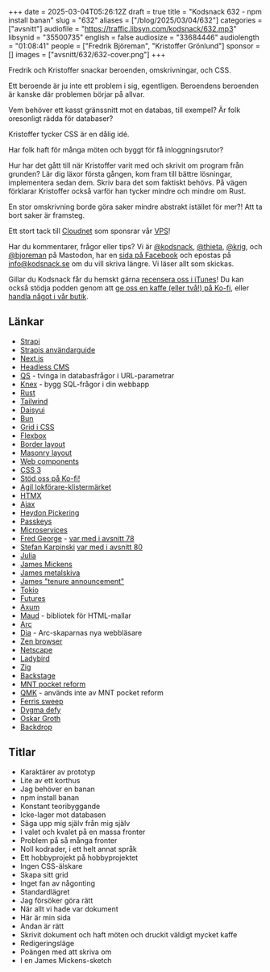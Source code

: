 +++
date = 2025-03-04T05:26:12Z
draft = true
title = "Kodsnack 632 - npm install banan"
slug = "632"
aliases = ["/blog/2025/03/04/632"]
categories = ["avsnitt"]
audiofile = "https://traffic.libsyn.com/kodsnack/632.mp3"
libsynid = "35500735"
english = false
audiosize = "33684446"
audiolength = "01:08:41"
people = ["Fredrik Björeman", "Kristoffer Grönlund"]
sponsor = []
images = ["avsnitt/632/632-cover.png"]
+++

Fredrik och Kristoffer snackar beroenden, omskrivningar, och CSS.

Ett beroende är ju inte ett problem i sig, egentligen. Beroendens beroenden är kanske där problemen börjar på allvar.

Vem behöver ett kasst gränssnitt mot en databas, till exempel? Är folk oresonligt rädda för databaser?

Kristoffer tycker CSS är en dålig idé.

Har folk haft för många möten och byggt för få inloggningsrutor?

Hur har det gått till när Kristoffer varit med och skrivit om program från grunden? Lär dig läxor första gången, kom fram till bättre lösningar, implementera sedan dem. Skriv bara det som faktiskt behövs. På vägen förklarar Kristoffer också varför han tycker mindre och mindre om Rust.

En stor omskrivning borde göra saker mindre abstrakt istället för mer?! Att ta bort saker är framsteg.

Ett stort tack till [Cloudnet](https://www.cloudnet.se) som sponsrar vår [VPS](https://en.wikipedia.org/wiki/Virtual_private_server)!

Har du kommentarer, frågor eller tips? Vi är [@kodsnack](https://social.podsnack.se/@kodsnack), [@thieta](https://6510.nu/@thieta), [@krig](https://6510.nu/@krig), och [@bjoreman](https://toot.cafe/@bjoreman) på Mastodon, har en [sida på Facebook](https://www.facebook.com/) och epostas på [info@kodsnack.se](mailto:info@kodsnack.se) om du vill skriva längre. Vi läser allt som skickas.

Gillar du Kodsnack får du hemskt gärna [recensera oss i iTunes](https://itunes.apple.com/se/podcast/kodsnack/id561631498?l=en)! Du kan också stödja podden genom att <a href="https://ko-fi.com/kodsnack" rel="payment">ge oss en kaffe (eller två!) på Ko-fi</a>, eller [handla något i vår butik](https://shop.spreadshirt.se/kodsnack/).

## Länkar
* [Strapi](https://strapi.io/)
* [Strapis användarguide](https://docs.strapi.io/user-docs/intro)
* [Next.js](https://nextjs.org/)
* [Headless CMS](https://en.wikipedia.org/wiki/Headless_content_management_system)
* [QS](https://github.com/ljharb/qs) - tvinga in databasfrågor i URL-parametrar
* [Knex](https://knexjs.org/) - bygg SQL-frågor i din webbapp
* [Rust](https://www.rust-lang.org/)
* [Tailwind](https://en.wikipedia.org/wiki/Tailwind_CSS)
* [Daisyui](https://daisyui.com/)
* [Bun](https://en.wikipedia.org/wiki/Bun_%28software%29)
* [Grid i CSS](https://developer.mozilla.org/en-US/docs/Web/CSS/CSS_grid_layout)
* [Flexbox](https://developer.mozilla.org/en-US/docs/Learn_web_development/Core/CSS_layout/Flexbox)
* [Border layout](https://docs.oracle.com/javase/8/docs/api/index.html?java/awt/BorderLayout.html)
* [Masonry layout](https://developer.mozilla.org/en-US/docs/Web/CSS/CSS_grid_layout/Masonry_layout)
* [Web components](https://en.wikipedia.org/wiki/Web_Components)
* [CSS 3](https://en.wikipedia.org/wiki/CSS#CSS_3)
* [Stöd oss på Ko-fi!](https://ko-fi.com/kodsnack)
* [Agil lokförare-klistermärket](https://ko-fi.com/s/bcad291706)
* [HTMX](https://en.wikipedia.org/wiki/Htmx)
* [Ajax](https://en.wikipedia.org/wiki/Ajax_%28programming%29)
* [Heydon Pickering](https://heydonworks.com/)
* [Passkeys](https://en.wikipedia.org/wiki/WebAuthn)
* [Microservices](https://en.wikipedia.org/wiki/Microservices)
* [Fred George](https://github.com/fredgeorge) - [var med i avsnitt 78](https://kodsnack.se/78/)
* [Stefan Karpinski](https://karpinski.org/) [var med i avsnitt 80](https://kodsnack.se/international/80/)
* [Julia](https://julialang.org/)
* [James Mickens](https://mickens.seas.harvard.edu/)
* [James metalskiva](https://tentimesyourmaster.com/)
* [James "tenure announcement"](https://mickens.seas.harvard.edu/tenure-announcement)
* [Tokio](https://tokio.rs/)
* [Futures](https://docs.rs/futures/latest/futures/future/index.html)
* [Axum](https://docs.rs/axum/latest/axum/)
* [Maud](https://maud.lambda.xyz/) - bibliotek för HTML-mallar
* [Arc](https://arc.net/)
* [Dia](https://www.diabrowser.com/) - Arc-skaparnas nya webbläsare
* [Zen browser](https://zen-browser.app/)
* [Netscape](https://www.joelonsoftware.com/2000/04/06/things-you-should-never-do-part-i/)
* [Ladybird](https://ladybird.org/)
* [Zig](https://ziglang.org/)
* [Backstage](https://backstage.spotify.com/)
* [MNT pocket reform](https://shop.mntre.com/products/mnt-pocket-reform)
* [QMK](https://qmk.fm/) - används inte av MNT pocket reform
* [Ferris sweep](https://github.com/davidphilipbarr/Sweep)
* [Dygma defy](https://dygma.com/pages/defy)
* [Oskar Groth](https://mastodon.social/@oskargroth)
* [Backdrop](https://cindori.com/backdrop)

## Titlar
* Karaktärer av prototyp
* Lite av ett korthus
* Jag behöver en banan
* npm install banan
* Konstant teoribyggande
* Icke-lager mot databasen
* Säga upp mig själv från mig själv
* I valet och kvalet på en massa fronter
* Problem på så många fronter
* Noll kodrader, i ett helt annat språk
* Ett hobbyprojekt på hobbyprojektet
* Ingen CSS-älskare
* Skapa sitt grid
* Inget fan av någonting
* Standardlägret
* Jag försöker göra rätt
* När allt vi hade var dokument
* Här är min sida
* Andan är rätt
* Skrivit dokument och haft möten och druckit väldigt mycket kaffe
* Redigeringsläge
* Poängen med att skriva om
* I en James Mickens-sketch